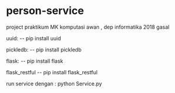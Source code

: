 # person-service
project praktikum MK komputasi awan , dep informatika 2018 gasal

uuid:
-- pip install uuid

pickledb:
-- pip install pickledb

flask:
-- pip install flask

flask_restful
-- pip install flask_restful

run service dengan :
python Service.py
